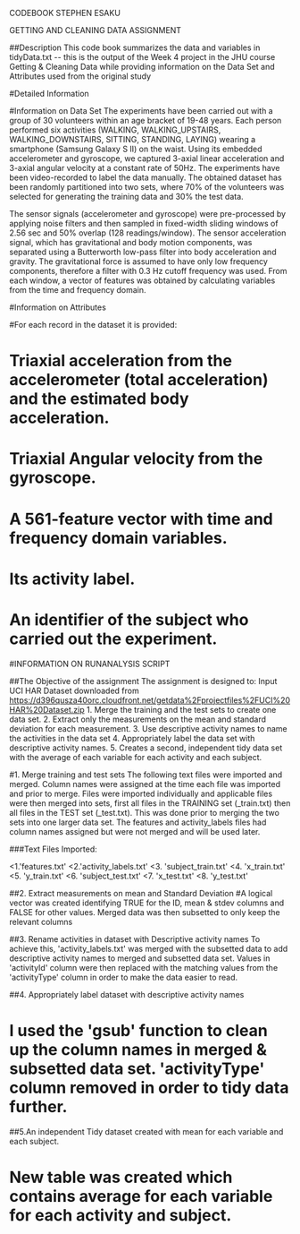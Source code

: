 CODEBOOK
STEPHEN ESAKU

GETTING AND CLEANING DATA ASSIGNMENT

##Description 
This code book summarizes the data and variables in tidyData.txt -- this is the output of the Week 4 project in the JHU course Getting & Cleaning Data while providing information on the Data Set and Attributes used from the original study

#Detailed Information

#Information on Data Set The experiments have been carried out with a group of 30 volunteers within an age bracket of 19-48 years. Each person performed six activities (WALKING, WALKING_UPSTAIRS, WALKING_DOWNSTAIRS, SITTING, STANDING, LAYING) wearing a smartphone (Samsung Galaxy S II) on the waist. Using its embedded accelerometer and gyroscope, we captured 3-axial linear acceleration and 3-axial angular velocity at a constant rate of 50Hz. The experiments have been video-recorded to label the data manually. The obtained dataset has been randomly partitioned into two sets, where 70% of the volunteers was selected for generating the training data and 30% the test data.

The sensor signals (accelerometer and gyroscope) were pre-processed by applying noise filters and then sampled in fixed-width sliding windows of 2.56 sec and 50% overlap (128 readings/window). The sensor acceleration signal, which has gravitational and body motion components, was separated using a Butterworth low-pass filter into body acceleration and gravity. The gravitational force is assumed to have only low frequency components, therefore a filter with 0.3 Hz cutoff frequency was used. From each window, a vector of features was obtained by calculating variables from the time and frequency domain.

#Information on Attributes 

#For each record in the dataset it is provided:

# Triaxial acceleration from the accelerometer (total acceleration) and the estimated body acceleration.
# Triaxial Angular velocity from the gyroscope.
# A 561-feature vector with time and frequency domain variables.
# Its activity label.
# An identifier of the subject who carried out the experiment.

#INFORMATION ON RUNANALYSIS SCRIPT

##The Objective of the assignment
The assignment is designed to: Input UCI HAR Dataset downloaded from https://d396qusza40orc.cloudfront.net/getdata%2Fprojectfiles%2FUCI%20HAR%20Dataset.zip 1. Merge the training and the test sets to create one data set. 2. Extract only the measurements on the mean and standard deviation for each measurement. 3. Use descriptive activity names to name the activities in the data set 4. Appropriately label the data set with descriptive activity names. 5. Creates a second, independent tidy data set with the average of each variable for each activity and each subject.

#1. Merge training and test sets
The following text files were imported and merged. Column names were assigned at the time each file was imported and prior to merge. Files were imported individually and applicable files were then merged into sets, first all files in the TRAINING set (_train.txt) then all files in the TEST set (_test.txt). This was done prior to merging the two sets into one larger data set. The features and activity_labels files had column names assigned but were not merged and will be used later.

###Text Files Imported:

<1.'features.txt'
<2.'activity_labels.txt'
<3. 'subject_train.txt'
<4. 'x_train.txt'
<5. 'y_train.txt'
<6. 'subject_test.txt'
<7. 'x_test.txt'
<8. 'y_test.txt'

##2. Extract measurements on mean and Standard Deviation
#A logical vector was created identifying TRUE for the ID, mean & stdev columns and FALSE for other values. Merged data was then subsetted to only keep the relevant columns

##3. Rename activities in dataset with Descriptive activity names
To achieve this, 'activity_labels.txt' was merged with the subsetted data to add descriptive activity names to merged and subsetted data set. Values in 'activityId' column were then replaced with the matching values from the 'activityType' column in order to make the data easier to read.

##4. Appropriately label dataset with descriptive activity names 
# I used the 'gsub' function to clean up the column names in merged & subsetted data set. 'activityType' column removed in order to tidy data further.

##5.An independent Tidy dataset created with mean for each variable and each subject.
# New table was created which contains average for each variable for each activity and subject.